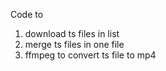 Code to 

1. download ts files in list
2. merge ts files in one file
3. ffmpeg to convert ts file to mp4